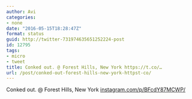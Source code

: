```yaml
---
author: Avi
categories:
- none
date: "2016-05-15T18:28:47Z"
format: status
guid: http://twitter-731974635651252224-post
id: 12795
tags:
- micro
- tweet
title: Conked out. @ Forest Hills, New York https://t.co/…
url: /post/conked-out-forest-hills-new-york-httpst-co/
---
```

Conked out. @ Forest Hills, New York [instagram.com/p/BFcdY87MCWP/](https://www.instagram.com/p/BFcdY87MCWP/)